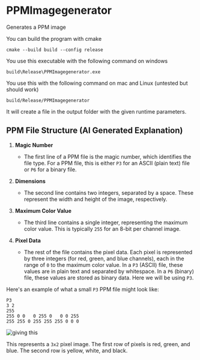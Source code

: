 # PPMImagegenerator
Generates a PPM image

You can build the program with cmake
```plaintext
cmake --build build --config release
```

You use this executable with the following command on windows
```plaintext
build\Release\PPMImagegenerator.exe
```
You use this with the following command on mac and Linux (untested but should work)
```plaintext
build/Release/PPMImagegenerator
```

It will create a file in the output folder with the given runtime parameters.


## PPM File Structure (AI Generated Explanation)

1. **Magic Number**
    - The first line of a PPM file is the magic number, which identifies the file type. For a PPM file, this is either `P3` for an ASCII (plain text) file or `P6` for a binary file.

2. **Dimensions**
    - The second line contains two integers, separated by a space. These represent the width and height of the image, respectively.

3. **Maximum Color Value**
    - The third line contains a single integer, representing the maximum color value. This is typically `255` for an 8-bit per channel image.

4. **Pixel Data**
    - The rest of the file contains the pixel data. Each pixel is represented by three integers (for red, green, and blue channels), each in the range of `0` to the maximum color value. In a `P3` (ASCII) file, these values are in plain text and separated by whitespace. In a `P6` (binary) file, these values are stored as binary data. Here we will be using `P3`.

Here's an example of what a small `P3` PPM file might look like:

```plaintext
P3
3 2
255
255 0 0   0 255 0   0 0 255
255 255 0 255 255 255 0 0 0
```
![giving this](https://en.wikipedia.org/wiki/File:Tiny6pixel.png)

This represents a `3x2` pixel image. The first row of pixels is red, green, and blue. The second row is yellow, white, and black. 
